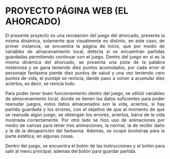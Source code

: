 # PROYECTO PÁGINA WEB (EL AHORCADO)

<p align = "justify">El presente proyecto es una recreación del juego del ahorcado, presenta la misma dinámica, solamente que visualmente es distinto, en este caso, de primer instancia, se encuentra la página de inicio, que por medio de variables de almacenamiento local, detecta si se encuentran partidas guardadas permitiendo continuar con el juego. Dentro del juego en sí es la misma dinámica del ahorcado, se presenta una pista de la palabra misteriosa y se gana teniendo diez puntos acumulados, por cada error el personaje fantasma pierde diez puntos de salud y una vez teniendo cero puntos de vida, el puntaje se reinicia, dando paso a volver a acumular diez aciertos, es decir, se reincia todo. </p>

<p align = "justify">Para poder tener buen funcionamiento dentro del juego, se utilizó variables de almacenamiento local, donde se tienen los datos suficientes para poder reanudar juegos, estos datos almacenados son la vida, aciertos, si hay partida guardada y los errores, con el objetivo de que al momento de que se reanude algún juego, se obtengan los errores, aciertos, barra de la vida mostrada correctamente. Por otro lado se hizo uso de animaciones por medio de canvas para tener tres animaciones, la normal, la de recibir daño y la de la desaparición del fantasma. Además, se ocupó bootstrap para la parte estética, en algunas cosas.</p>

<p align = "justify">Dentro del juego, se encuentra el botón de las instrucciones y el botón para salir al menú principal, además del botón para guardar partida.</p>
